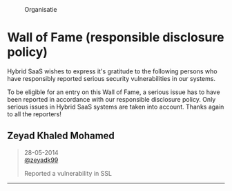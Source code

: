 <properties>
	<page>
		<title>Wall of Fame</title>
	</page>
	<menu>
		<position> Organisatie </position> 
		<title>Wall of Fame</title>
	</menu>
</properties>

# Wall of Fame (responsible disclosure policy) #

Hybrid SaaS wishes to express it's gratitude to the following persons who have responsibly reported serious security vulnerabilities in our systems.

<div class="info">
To be eligible for an entry on this Wall of Fame, a serious issue has to have been reported in accordance with our responsible disclosure policy. Only serious issues in Hybrid SaaS systems are taken into account. Thanks again to all the reporters!
</div>


## Zeyad Khaled Mohamed ##


> 28-05-2014<br>
> <a href="https://twitter.com/Zeyadk99" class="twitter" target="_new">@zeyadk99</a>
> 
> Reported a vulnerability in SSL 


----------



